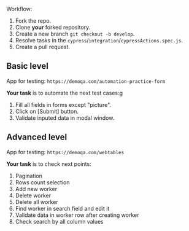 Workflow:
1. Fork the repo.
1. Clone **your** forked repository.
1. Create a new branch `git checkout -b develop`.
1. Resolve tasks in the `cypress`/`integration`/`cypressActions.spec.js`.
1. Create a pull request.

## Basic level 

App for testing: `https://demoqa.com/automation-practice-form`

**Your task** is to automate the next test cases:g

1. Fill all fields in forms except "picture".
2. Click on [Submit] button.
3. Validate inputed data in modal window.

## Advanced level

App for testing: `https://demoqa.com/webtables`

**Your task** is to check next points:

1. Pagination 
2. Rows count selection
3. Add new worker
4. Delete worker
5. Delete all worker
6. Find worker in search field and edit it
7. Validate data in worker row after creating worker
8. Check search by all column values

